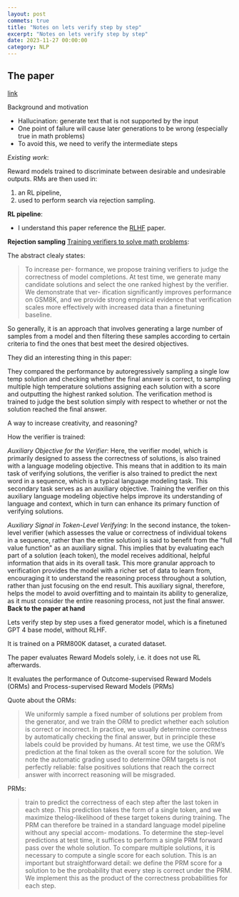 ```yaml
---
layout: post
commets: true
title: "Notes on lets verify step by step"
excerpt: "Notes on lets verify step by step"
date: 2023-11-27 00:00:00
category: NLP
---
```



## The paper

[link](https://arxiv.org/abs/2305.20050)

Background and motivation
- Hallucination: generate text that is not supported by the input
- One point of failure will cause later generations to be wrong (especially true in math problems)
- To avoid this, we need to verify the intermediate steps

*Existing work*:

Reward models trained to discriminate between desirable and undesirable outputs. RMs are then used in:
1. an RL pipeline, 
2. used to perform search via rejection sampling. 


**RL pipeline**: 
- I understand this paper reference the [RLHF](https://arxiv.org/abs/2203.02155) paper. 


**Rejection sampling** [Training verifiers to solve math problems](https://arxiv.org/pdf/2110.14168.pdf): 

The abstract clealy states:
> To increase per- formance, we propose training verifiers to judge the correctness of model completions. At test time, we generate many candidate solutions and select the one ranked highest by the verifier. We demonstrate that ver- ification significantly improves performance on GSM8K, and we provide strong empirical evidence that verification scales more effectively with increased data than a finetuning baseline.

So generally, it is an approach that involves generating a large number of samples from a model and then filtering these samples according to certain criteria to find the ones that best meet the desired objectives.

They did an interesting thing in this paper: 

They compared the performance by autoregressively sampling a single low temp solution and checking whether the final answer is correct, to sampling multiple high temperature solutions assigning each solution with a score and outputting the highest ranked solution. The verification method is trained to judge the best solution simply with respect to whether or not the solution reached the final answer.

A way to increase creativity, and reasoning?

How the verifier is trained:

*Auxiliary Objective for the Verifier*: Here, the verifier model, which is primarily designed to assess the correctness of solutions, is also trained with a language modeling objective. This means that in addition to its main task of verifying solutions, the verifier is also trained to predict the next word in a sequence, which is a typical language modeling task. This secondary task serves as an auxiliary objective. Training the verifier on this auxiliary language modeling objective helps improve its understanding of language and context, which in turn can enhance its primary function of verifying solutions.

*Auxiliary Signal in Token-Level Verifying*: In the second instance, the token-level verifier (which assesses the value or correctness of individual tokens in a sequence, rather than the entire solution) is said to benefit from the "full value function" as an auxiliary signal. This implies that by evaluating each part of a solution (each token), the model receives additional, helpful information that aids in its overall task. This more granular approach to verification provides the model with a richer set of data to learn from, encouraging it to understand the reasoning process throughout a solution, rather than just focusing on the end result. This auxiliary signal, therefore, helps the model to avoid overfitting and to maintain its ability to generalize, as it must consider the entire reasoning process, not just the final answer.
**Back to the paper at hand**

Lets verify step by step uses a fixed generator model, which is a finetuned GPT 4 base model, without RLHF. 

It is trained on a PRM800K dataset, a curated dataset.

The paper evaluates Reward Models solely, i.e. it does not use RL afterwards. 

It evaluates the performance of Outcome-supervised Reward Models (ORMs) and Process-supervised Reward Models (PRMs)

Quote about the ORMs: 
> We uniformly sample a fixed number of solutions per problem from the generator, and we train the ORM to predict whether each solution is correct or incorrect. In practice, we usually determine correctness by automatically checking the final answer, but in principle these labels could be provided by humans. At test time, we use the ORM’s prediction at the final token as the overall score for the solution. We note the automatic grading used to determine ORM targets is not perfectly reliable: false positives solutions that reach the correct answer with incorrect reasoning will be misgraded.

PRMs:
> train to predict the correctness of each step after the last token in each step. This prediction takes the form of a single token, and we maximize thelog-likelihood of these target tokens during training. The PRM can therefore be trained in a standard language model pipeline without any special accom- modations. To determine the step-level predictions at test time, it suffices to perform a single PRM forward pass over the whole solution.
> To compare multiple solutions, it is necessary to compute a single score for each solution. This is an important but straightforward detail: we define the PRM score for a solution to be the probability that every step is correct under the PRM. We implement this as the product of the correctness probabilities for each step.


